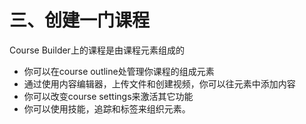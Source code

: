 # 三、创建一门课程

Course Builder上的课程是由课程元素组成的
* 你可以在course outline处管理你课程的组成元素
* 通过使用内容编辑器，上传文件和创建视频，你可以往元素中添加内容
* 你可以改变course settings来激活其它功能
* 你可以使用技能，追踪和标签来组织元素。
